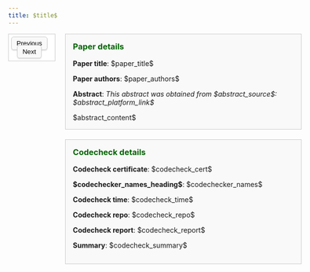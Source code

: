 ```yaml
---
title: $title$
---
```


<style>
  h1 {
    margin-bottom: 10px; 
  }

  .content-wrapper {
    display: flex;
    gap: 20px; /* Space between the image slider and the right content */
    align-items: flex-start; /* Make both sides (left and right) stretch to the same height */
  }

  /* Left side (Image slider) */
  .image-slider {
    border: 1px solid #ccc;
    padding: 5px;
    text-align: center;
    display: flex;
    flex-direction: column;
    justify-content: space-between;
    background-color: #fff;
    width: 100%; 
    height: auto; 
    flex-grow: 1; 
    background-size: contain;
    background-position: center top 10px;
    background-repeat: no-repeat;
    padding-top: 10px;
  }

  /* Buttons for image slider */
  .slider-buttons button {
    padding: 5px 10px;
    border-radius: 5px;
    border: 1px solid #ccc;
    background-color: #f9f9f9;
    box-shadow: 0 2px 2px rgba(0, 0, 0, 0.1);
    margin-right: 10px;
    margin-top: -10px;
    transition: background-color 0.3s ease, box-shadow 0.3s ease;
  }

  /* Effects when hovering over slider buttons */
  .slider-buttons button:hover {
    background-color: #e0e0e0;
    box-shadow: 0 4px 4px rgba(0, 0, 0, 0.2);
  }

  /* Right content container */
  .right-content {
    display: flex;
    flex-direction: column; /* Stack paper details and codecheck details vertically */
    gap: 20px; /* Space between paper details and codecheck details */
    flex-grow: 1; /* Take all available space */
  }

  /* Paper details and Codecheck details */
  .paper-details, .codecheck-details {
    max-width: 550px;
    min-width: 450px;
    border: 1px solid #ccc;
    background-color: #f9f9f9;
    padding: 15px;
    flex-grow: 1; /* Allow both sections to grow equally */
  }

  /* Style to handle long abstracts and summaries */
  .scrollable-text-box {
    max-height: 100px;
    overflow-y: auto;
    border: 1px solid #ddd;
    padding: 10px;
    background-color: #fff;
  }

</style>

<div class="content-wrapper">

  <div class="image-slider" id="image-slider">
  
  <!-- Buttons for changing the image -->
  <div class="slider-buttons" style="margin-top: 5px;">
  <button onclick="changeImage(-1)">Previous</button>
  <button onclick="changeImage(1)">Next</button>
  </div>
  
  </div>

  <!-- Right Side Content (Paper Details + Codecheck details) -->
  <div class="right-content">
    
  <!-- Paper Details Section -->
  <div class="paper-details">
  <h3 style="color: darkgreen; margin-top: 0;">Paper details</h3>
  <p><strong>Paper title</strong>: $paper_title$</p>  
  <p><strong>Paper authors</strong>: $paper_authors$</p>  
  
  <!-- Abstract section -->
  <div id="abstract-section">
  <p><strong>Abstract</strong>: 
  <i>This abstract was obtained from $abstract_source$: $abstract_platform_link$</i>
  </p>
  <span id="abstract-content">$abstract_content$</span>
  <div class="scrollable-text-box" id="scrollable-text-box-abstract" style="display: none;">
  <p>$abstract_content$</p>
  </div>
  </div>
  </div>

  <!-- Codecheck Details Section -->
  <div class="codecheck-details">
  <h3 style="color: darkgreen; margin-top: 0;">Codecheck details</h3>
  <p><strong>Codecheck certificate</strong>: $codecheck_cert$</p>
  <p><strong>$codechecker_names_heading$</strong>: $codechecker_names$</p>
  <p><strong>Codecheck time</strong>: $codecheck_time$</p>  
  <p><strong>Codecheck repo</strong>: $codecheck_repo$</p>
  <p><strong>Codecheck report</strong>: $codecheck_report$</p>
  
  <!-- Summary -->
  <div id="summary-section">
  <p><strong>Summary</strong>: <span id="summary-content">$codecheck_summary$</span></p>
  <div class="scrollable-text-box" id="scrollable-text-box-summary" style="display: none;">
  <p>$codecheck_summary$</p>
  </div>
  </div>

  </div>

  </div>

</div>

<script>
// Dynamically insert the images array
$var_images$
var currentIndex = 0;

function changeImage(direction) {
  currentIndex += direction;
  if (currentIndex < 0) {
    currentIndex = images.length - 1;
  } else if (currentIndex >= images.length) {
    currentIndex = 0;
  }
  // Change the background image of the slider
  document.getElementById('image-slider').style.backgroundImage = `url(${images[currentIndex]})`;
}

// Function to adjust heights of imageslider to match the right content 
document.addEventListener("DOMContentLoaded", function() {
    // Get the right content and image slider elements
    var rightContent = document.querySelector('.right-content');
    var imageSlider = document.querySelector('.image-slider');
    
    // Set the image slider height to match the right content
    function adjustSliderHeight() {
        imageSlider.style.height = rightContent.offsetHeight + 'px';
    }

    // Call the function to adjust the height initially
    adjustSliderHeight();

    // Optionally, adjust the height when the window is resized
    window.addEventListener('resize', function() {
        adjustSliderHeight();
    });

    // Set the initial background image
    changeImage(0); // Load the first image
});


</script>

